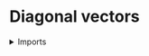 # Diagonal vectors

<details><summary>Imports</summary>
```agda
module linear-algebra.constant-vectors where

open import elementary-number-theory.natural-numbers

open import foundation.universe-levels

open import linear-algebra.vectors
```
</details>

## Idea

Diagonal vectors are vectors on the diagonal, i.e., they are vectors of which all coefficients are equal.

## Definition

```agda
constant-vec : {l : Level} {A : UU l} {n : ℕ} → A → vec A n
constant-vec {n = zero-ℕ} _ = empty-vec
constant-vec {n = succ-ℕ n} x = x ∷ (constant-vec x)
```
